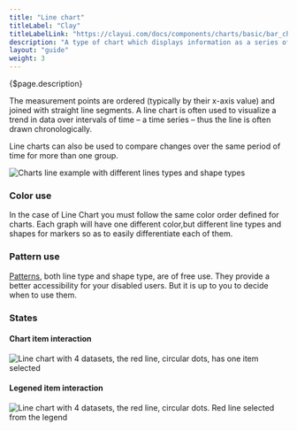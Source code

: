 ```yaml
---
title: "Line chart"
titleLabel: "Clay"
titleLabelLink: "https://clayui.com/docs/components/charts/basic/bar_chart.html"
description: "A type of chart which displays information as a series of data points connected by straight line segments."
layout: "guide"
weight: 3
---
```


<div class="page-description">{$page.description}</div>

The measurement points are ordered (typically by their x-axis value) and joined with straight line segments. A line chart is often used to visualize a trend in data over intervals of time – a time series – thus the line is often drawn chronologically.

Line charts can also be used to compare changes over the same period of time for more than one group.

![Charts line example with different lines types and shape types](../../../images/ChartLineAndShapeExample1.png)

### Color use

In the case of Line Chart you must follow the same color order defined for charts. Each graph will have one different color,but different line types and shapes for markers so as to easily differentiate each of them.

### Pattern use

[Patterns](./charts.html), both line type and shape type, are of free use. They provide a better accessibility for your disabled users. But it is up to you to decide when to use them.

### States

#### Chart item interaction
![Line chart with 4 datasets, the red line, circular dots, has one item selected](../../../images/ChartLineItemSel.png)

#### Legened item interaction
![Line chart with 4 datasets, the red line, circular dots. Red line selected from the legend](../../../images/ChartLineLegendSel.png)

